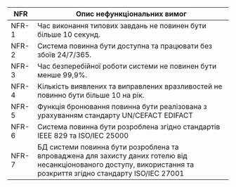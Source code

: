 | NFR  | Опис нефункціональних вимог |
| ------------- | ------------- |
| NFR-1 | Час виконання типових завдань не повинен бути більше 10 секунд. |
| NFR-2 | Система повинна бути доступна та працювати без збоїв 24/7/365. |
| NFR-3 | Час безперебійної роботи системи не повинен бути менше 99,9%. |
| NFR-4 | Кількість виявлених та виправлених вразливостей не повинно бути більше 10 на рік. |
| NFR-5 | Функція бронювання повинна бути реалізована з урахуванням стандарту UN/CEFACT EDIFACT |
| NFR-6 | Система повинна бути розроблена згідно стандартів IEEE 829 та ISO/IEC 25000 |
| NFR-7 | БД системи повинна бути розроблена та впроваджена для захисту даних готелю від несанкціонованого доступу, використання та розкриття згідно стандарту ISO/IEC 27001 |
